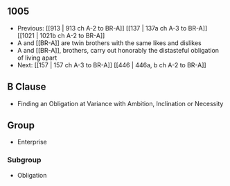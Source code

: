 ## 1005
- Previous: [[913 | 913 ch A-2 to BR-A]] [[137 | 137a ch A-3 to BR-A]] [[1021 | 1021b ch A-2 to BR-A]] 
- A and [[BR-A]] are twin brothers with the same likes and dislikes
- A and [[BR-A]], brothers, carry out honorably the distasteful obligation of living apart
- Next: [[157 | 157 ch A-3 to BR-A]] [[446 | 446a, b ch A-2 to BR-A]] 

## B Clause
- Finding an Obligation at Variance with Ambition, Inclination or Necessity

## Group
- Enterprise

### Subgroup
- Obligation


